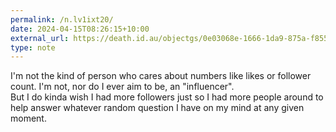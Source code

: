 ```yaml
---
permalink: /n.lv1ixt20/
date: 2024-04-15T08:26:15+10:00
external_url: https://death.id.au/objectgs/0e03068e-1666-1da9-875a-f85521114358
type: note
---
```

I'm not the kind of person who cares about numbers like likes or follower count. I'm not, nor do I ever aim to be, an "influencer".  
But I do kinda wish I had more followers just so I had more people around to help answer whatever random question I have on my mind at any given moment.